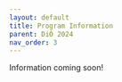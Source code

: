 ```yaml
---
layout: default
title: Program Information
parent: DiO 2024
nav_order: 3
---
```


Information coming soon!